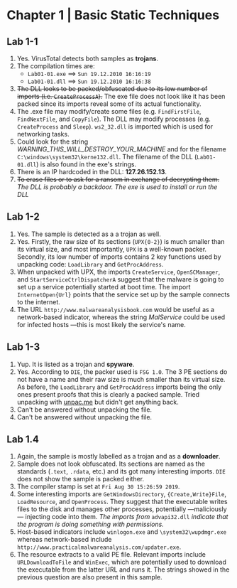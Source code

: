 # Chapter 1 | Basic Static Techniques
## Lab 1-1
1. Yes. VirusTotal detects both samples as **trojans**.
2. The compilation times are:
	- `Lab01-01.exe` ==> `Sun 19.12.2010 16:16:19`
	- `Lab01-01.dll` ==> `Sun 19.12.2010 16:16:38`
3. ~~The DLL looks to be packed/obfuscated due to its low number of imports (i.e. `CreateProcessA`).~~ The exe file does not look like it has been packed since its imports reveal some of its actual functionality.
4. The .exe file may modify/create some files (e.g. `FindFirstFile`, `FindNextFile`, and `CopyFile`). The DLL may modify processes (e.g. `CreateProcess` and `Sleep`). `ws2_32.dll` is imported which is used for networking tasks.
5. Could look for the string *WARNING_THIS_WILL_DESTROY_YOUR_MACHINE* and for the filename `C:\windows\system32\kerne132.dll`. The filename of the DLL (`Lab01-01.dll`) is also found in the exe's strings.
6. There is an IP hardcoded in the DLL: **127.26.152.13**. 
7. ~~To erase files or to ask for a ransom in exchange of decrypting them.~~ *The DLL is probably a backdoor. The exe is used to install or run the DLL*

## Lab 1-2
1. Yes. The sample is detected as a a trojan as well.
2. Yes. Firstly, the raw size of its sections (`UPX{0-2}`) is much smaller than its virtual size, and most importantly, `UPX` is a well-known packer. Secondly, its low number of imports contains 2 key functions used by unpacking code: `LoadLibrary` and `GetProcAddress`.
3. When unpacked with UPX, the imports `CreateService`, `OpenSCManager`, and `StartServiceCtrlDispatcherA` suggest that the malware is going to set up a service potentially started at boot time. The import `InternetOpen{Url}` points that the service set up by the sample connects to the internet.
4. The URL `http://www.malwareanalysisbook.com` would be useful as a network-based indicator, whereas the string *MalService* could be used for infected hosts —this is most likely the service's name.

## Lab 1-3
1. Yup. It is listed as a trojan and **spyware**.
2. Yes. According to `DIE`, the packer used is `FSG 1.0`. The 3 PE sections do not have a name and their raw size is much smaller than its virtual size. As before, the `LoadLibrary` and `GetProcAddress` imports being the only ones present proofs that this is clearly a packed sample. Tried unpacking with [unpac.me](https://unpac.me) but didn't get anything back.
3. Can't be answered without unpacking the file.
4. Can't be answered without unpacking the file.

## Lab 1.4
1. Again, the sample is mostly labelled as a trojan and as a **downloader**.
2. Sample does not look obfuscated. Its sections are named as the standards (`.text`, `.rdata`, etc.) and its got many interesting imports. `DIE` does not show the sample is packed either.
3. The compiler stamp is set at `Fri Aug 30 15:26:59 2019`.
4. Some interesting imports are `GetWindowsDirectory`, `{Create,Write}File`, `LoadResource`, and `OpenProcess`. They suggest that the executable writes files to the disk and manages other processes, potentially —maliciously— injecting code into them. *The imports from* `advapi32.dll` *indicate that the program is doing something with permissions.*
5. Host-based indicators include `winlogon.exe` and `\system32\wupdmgr.exe` whereas network-based include `http://www.practicalmalwareanalysis.com/updater.exe`.
6. The resource extracts to a valid PE file. Relevant imports include `URLDownloadToFile` and `WinExec`, which are potentially used to download the executable from the latter URL and runs it. The strings showed in the previous question are also present in this sample.